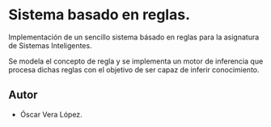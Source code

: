 # Sistema basado en reglas.
Implementación de un sencillo sistema básado en reglas para la asignatura de Sistemas Inteligentes.

Se modela el concepto de regla y se implementa un motor de inferencia que procesa dichas reglas 
con el objetivo de ser capaz de inferir conocimiento.

## Autor
- Óscar Vera López.

